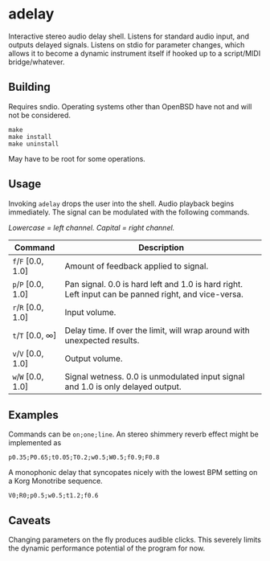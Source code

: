 # adelay

Interactive stereo audio delay shell. Listens for standard audio input, and outputs delayed signals. Listens on stdio for parameter changes, which allows it to become a dynamic instrument itself if hooked up to a script/MIDI bridge/whatever.

## Building

Requires sndio. Operating systems other than OpenBSD have not and will not be considered.


```
make
make install
make uninstall
```

May have to be root for some operations.

## Usage

Invoking `adelay` drops the user into the shell. Audio playback begins immediately. The signal can be modulated with the following commands.

_Lowercase = left channel. Capital = right channel._

| Command            | Description                                                                                         |
|--------------------|-----------------------------------------------------------------------------------------------------|
| `f`/`F` [0.0, 1.0] | Amount of feedback applied to signal.                                                               |
| `p`/`P` [0.0, 1.0] | Pan signal. 0.0 is hard left and 1.0 is hard right. Left input can be panned right, and vice-versa. |
| `r`/`R` [0.0, 1.0] | Input volume.                                                                                       |
| `t`/`T` [0.0, ∞]   | Delay time. If over the limit, will wrap around with unexpected results.                            |
| `v`/`V` [0.0, 1.0] | Output volume.                                                                                      |
| `w`/`W` [0.0, 1.0] | Signal wetness. 0.0 is unmodulated input signal and 1.0 is only delayed output.                     |

## Examples

Commands can be `on;one;line`. An stereo shimmery reverb effect might be implemented as

```
p0.35;P0.65;t0.05;T0.2;w0.5;W0.5;f0.9;F0.8
```

A monophonic delay that syncopates nicely with the lowest BPM setting on a Korg Monotribe sequence.

```
V0;R0;p0.5;w0.5;t1.2;f0.6
```

## Caveats

Changing parameters on the fly produces audible clicks. This severely limits the dynamic performance potential of the program for now.
